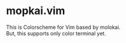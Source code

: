 mopkai.vim
==========

This is Colorscheme for Vim based by molokai.  
But, this supports only color terminal yet.

